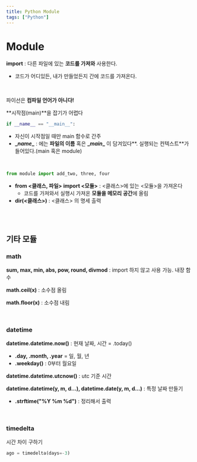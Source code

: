 ```yaml
---
title: Python Module
tags: ["Python"]
---
```




# Module

**import** : 다른 파일에 있는 **코드를 가져와** 사용한다.

- 코드가 어디있든, 내가 만들었든지 간에 코드를 가져온다.

<br>

파이선은 **컴파일 언어가 아니다!**

**시작점(main)**을 잡기가 어렵다

```python
if __name__ == "__main__":
```

- 자신이 시작점일 때만 main 함수로 간주
- **\__name__** : 에는 **파일의 이름** 혹은 **\__main__** 이 담겨있다**. 실행되는 컨텍스트**가 들어있다.(main 혹은 module)

<br>

```python
from module import add_two, three, four
```

- **from \<클래스, 파일> import \<모듈>** : \<클래스>에 있는 \<모듈>을 가져온다
  - 코드를 가져와서 실행시 가져온 **모듈을 메모리 공간**에 올림
- **dir(\<클래스>)** : \<클래스> 의 명세 출력

<br>

<br>

## 기타 모듈

### math

**sum, max, min, abs, pow, round, divmod** : import 하지 않고 사용 가능. 내장 함수

**math.ceil(x)** : 소수점 올림

**math.floor(x)** : 소수점 내림

<br>

### datetime

**datetime.datetime.now()** : 현재 날짜, 시간 = .today()

- **.day, .month, .year** = 일, 월, 년
- **.weekday()** : 0부터 월요일

**datetime.datetime.utcnow()** : utc 기준 시간

**datetime.datetime(y, m, d...), datetime.date(y, m, d...)** : 특정 날짜 만들기

- **.strftime("%Y %m %d")** : 정리해서 출력

<br>

### timedelta

시간 차이 구하기

```python
ago = timedelta(days=-3)
```

